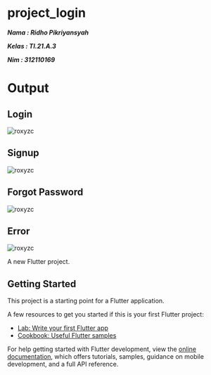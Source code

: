 # project_login

**_<p>Nama : Ridho Pikriyansyah</p>_**
**_<p>Kelas : TI.21.A.3</p>_**
**_<p>Nim : 312110169</p>_**

# Output

## Login
![roxyzc](./assets/ss/login.png)

## Signup
![roxyzc](./assets/ss/signup.png)

## Forgot Password
![roxyzc](./assets/ss/forgot-password.png)

## Error
![roxyzc](./assets/ss/error.png)


A new Flutter project.

## Getting Started

This project is a starting point for a Flutter application.

A few resources to get you started if this is your first Flutter project:

- [Lab: Write your first Flutter app](https://docs.flutter.dev/get-started/codelab)
- [Cookbook: Useful Flutter samples](https://docs.flutter.dev/cookbook)

For help getting started with Flutter development, view the
[online documentation](https://docs.flutter.dev/), which offers tutorials,
samples, guidance on mobile development, and a full API reference.
